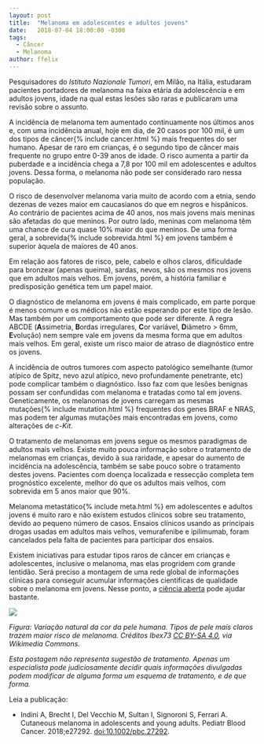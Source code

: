 ```yaml
---
layout: post
title:  "Melanoma em adolescentes e adultos jovens"
date:   2018-07-04 18:00:00 -0300
tags:
  - Câncer
  - Melanoma
author: ffelix
---
```

Pesquisadores do _Istituto Nazionale Tumori_, em Milão, na Itália, estudaram pacientes portadores de melanoma na faixa etária da adolescência e em adultos jovens, idade na qual estas lesões são raras e publicaram uma revisão sobre o assunto.
<!--more-->

A incidência de melanoma tem aumentado continuamente nos últimos anos e, com uma incidência anual, hoje em dia, de 20 casos por 100 mil, é um dos tipos de câncer{% include cancer.html %} mais frequentes do ser humano. Apesar de raro em crianças, é o segundo tipo de câncer mais frequente no grupo entre 0-39 anos de idade. O risco aumenta a partir da puberdade e a incidência chega a 7,8 por 100 mil em adolescentes e adultos jovens. Dessa forma, o melanoma não pode ser considerado raro nessa população.

O risco de desenvolver melanoma varia muito de acordo com a etnia, sendo dezenas de vezes maior em caucasianos do que em negros e hispânicos. Ao contrário de pacientes acima de 40 anos, nos mais jovens mais meninas são afetadas do que meninos. Por outro lado, meninas com melanoma têm uma chance de cura quase 10% maior do que meninos. De uma forma geral, a sobrevida{% include sobrevida.html %} em jovens também é superior àquela de maiores de 40 anos.

Em relação aos fatores de risco, pele, cabelo e olhos claros, dificuldade para bronzear (apenas queima), sardas, nevos, são os mesmos nos jovens que em adultos mais velhos. Em jovens, porém, a história familiar e predisposição genética tem um papel maior.

O diagnóstico de melanoma em jovens é mais complicado, em parte porque é menos comum e os médicos não estão esperando por este tipo de lesão. Mas também por um comportamento que pode ser diferente. A regra ABCDE (**A**ssimetria, **B**ordas irregulares, **C**or variável, **D**iâmetro > 6mm, **E**volução) nem sempre vale em jovens da mesma forma que em adultos mais velhos. Em geral, existe um risco maior de atraso de diagnóstico entre os jovens.

A incidência de outros tumores com aspecto patológico semelhante (tumor atípico de Spitz, nevo azul atípico, nevo profundamente penetrante, etc) pode complicar também o diagnóstico. Isso faz com que lesões benignas possam ser confundidas com melanoma e tratadas como tal em jovens. Geneticamente, os melanomas de jovens carregam as mesmas mutações{% include mutation.html %} frequentes dos genes BRAF e NRAS, mas podem ter algumas mutações mais encontradas em jovens, como alterações de _c-Kit_.

O tratamento de melanomas em jovens segue os mesmos paradigmas de adultos mais velhos. Existe muito pouca informação sobre o tratamento de melanomas em crianças, devido à sua raridade, e apesar do aumento de incidência na adolescência, também se sabe pouco sobre o tratamento destes jovens. Pacientes com doença localizada e ressecção completa tem prognóstico excelente, melhor do que os adultos mais velhos, com sobrevida em 5 anos maior que 90%.

Melanoma metastático{% include meta.html %} em adolescentes e adultos jovens é muito raro e não existem estudos clínicos sobre seu tratamento, devido ao pequeno número de casos. Ensaios clínicos usando as principais drogas usadas em adultos mais velhos, vemurafenibe e ipilimumab, foram cancelados pela falta de pacientes para participar dos ensaios.

Existem iniciativas para estudar tipos raros de câncer em crianças e adolescentes, inclusive o melanoma, mas elas progridem com grande lentidão. Será preciso a montagem de uma rede global de informações clínicas para conseguir acumular informações científicas de qualidade sobre o melanoma em jovens. Nesse ponto, a [ciência aberta](http://bit.ly/valkyg2) pode ajudar bastante.


![](https://upload.wikimedia.org/wikipedia/commons/8/81/Playing_with_hands.JPG)

_Figura: Variação natural da cor da pele humana. Tipos de pele mais claros trazem maior risco de melanoma. Créditos  Ibex73 [CC BY-SA 4.0](https://creativecommons.org/licenses/by-sa/4.0), via Wikimedia Commons._

_Esta postagem não representa sugestão de tratamento. Apenas um especialista pode judiciosamente decidir quais informações divulgadas podem modificar de alguma forma um esquema de tratamento, e de que forma._

Leia a publicação:
- Indini A, Brecht I, Del Vecchio M, Sultan I, Signoroni S, Ferrari A. Cutaneous melanoma in adolescents and young adults. Pediatr Blood Cancer. 2018;e27292. [doi:10.1002/pbc.27292](https://doi.org/10.1002/pbc.27292).
